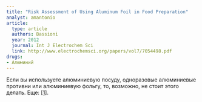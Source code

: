 ```yaml
---
title: "Risk Assessment of Using Aluminum Foil in Food Preparation"
analyst: amantonio
article:
  type: article
  authors: Bassioni
  year: 2012
  journal: Int J Electrochem Sci
  link: http://www.electrochemsci.org/papers/vol7/7054498.pdf
drugs:
- Алюминий
---
```


Если вы используете алюминиевую посуду, одноразовые алюминиевые противни или алюминиевую фольгу, то, возможно, не стоит этого делать. Еще: [[1]](https://www.ncbi.nlm.nih.gov/pubmed/27866735).
